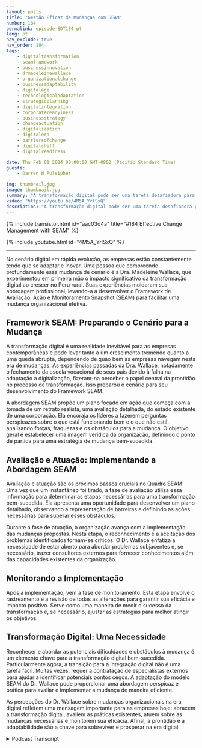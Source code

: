 ```yaml
---
layout: posts
title: "Gestão Eficaz de Mudanças com SEAM"
number: 184
permalink: episode-EDT184-pt
lang: pt
nav_exclude: true
nav_order: 184
tags:
    - digitaltransformation
    - seamframework
    - businessinnovation
    - drmadeleinewallace
    - organizationalchange
    - businessadaptability
    - digitalage
    - technologicaladaptation
    - strategicplanning
    - digitalintegration
    - corporatereadyiness
    - businessstrategy
    - changeactuation
    - digitalization
    - digitalera
    - barriersofchange
    - digitalshift
    - digitalreadiness

date: Thu Feb 01 2024 00:00:00 GMT-0800 (Pacific Standard Time)
guests:
    - Darren W Pulsipher

img: thumbnail.jpg
image: thumbnail.jpg
summary: "A transformação digital pode ser uma tarefa desafiadora para as organizações, e seu sucesso ou fracasso pode ter um impacto significativo no futuro de uma empresa, independentemente de seu tamanho. No episódio desta semana, a Dra. Madeleine Wallace compartilha suas percepções sobre o framework SEAM, uma abordagem sistemática para adotar a transformação digital."
video: "https://youtu.be/4M5A_YrlSxQ"
description: "A transformação digital pode ser uma tarefa desafiadora para as organizações, e seu sucesso ou fracasso pode ter um impacto significativo no futuro de uma empresa, independentemente de seu tamanho. No episódio desta semana, a Dra. Madeleine Wallace compartilha suas percepções sobre o framework SEAM, uma abordagem sistemática para adotar a transformação digital."
---
```


<div>
{% include transistor.html id="aac03d4a" title="#184 Effective Change Management with SEAM" %}

{% include youtube.html id="4M5A_YrlSxQ" %}
</div>

---

No cenário digital em rápida evolução, as empresas estão constantemente tendo que se adaptar e inovar. Uma pessoa que compreende profundamente essa mudança de cenário é a Dra. Madeleine Wallace, que experimentou em primeira mão o impacto significativo da transformação digital ao crescer no Peru rural. Suas experiências moldaram sua abordagem profissional, levando-a a desenvolver o Framework de Avaliação, Ação e Monitoramento Snapshot (SEAM) para facilitar uma mudança organizacional efetiva.

## Framework SEAM: Preparando o Cenário para a Mudança

A transformação digital é uma realidade inevitável para as empresas contemporâneas e pode levar tanto a um crescimento tremendo quanto a uma queda abrupta, dependendo de quão bem as empresas navegam nesta era de mudanças. As experiências passadas da Dra. Wallace, notadamente o fechamento da escola vocacional de seus pais devido à falha na adaptação à digitalização, fizeram-na perceber o papel central da prontidão no processo de transformação. Isso preparou o cenário para seu desenvolvimento do Framework SEAM.

A abordagem SEAM propõe um plano focado em ação que começa com a tomada de um retrato realista, uma avaliação detalhada, do estado existente de uma corporação. Ela encoraja os líderes a fazerem perguntas perspicazes sobre o que está funcionando bem e o que não está, analisando forças, fraquezas e os obstáculos para a mudança. O objetivo geral é estabelecer uma imagem verídica da organização, definindo o ponto de partida para uma estratégia de mudança bem-sucedida.

## Avaliação e Atuação: Implementando a Abordagem SEAM

Avaliação e atuação são os próximos passos cruciais no Quadro SEAM. Uma vez que um instantâneo foi tirado, a fase de avaliação utiliza essa informação para determinar as etapas necessárias para uma transformação bem-sucedida. Ela apresenta uma oportunidade para desenvolver um plano detalhado, observando a representação de barreiras e definindo as ações necessárias para superar esses obstáculos.

Durante a fase de atuação, a organização avança com a implementação das mudanças propostas. Nesta etapa, o reconhecimento e a aceitação dos problemas identificados tornam-se críticos. O Dr. Wallace enfatiza a necessidade de estar aberto para abordar problemas subjacentes e, se necessário, trazer consultores externos para fornecer conhecimentos além das capacidades existentes da organização.

## Monitorando a Implementação

Após a implementação, vem a fase de monitoramento. Esta etapa envolve o rastreamento e a revisão de todas as alterações para garantir sua eficácia e impacto positivo. Serve como uma maneira de medir o sucesso da transformação e, se necessário, ajustar as estratégias para melhor atingir os objetivos.

## Transformação Digital: Uma Necessidade

Reconhecer e abordar as potenciais dificuldades e obstáculos à mudança é um elemento chave para a transformação digital bem-sucedida. Particularmente agora, a transição para a integração digital não é uma tarefa fácil. Muitas vezes, requer a contratação de especialistas externos para ajudar a identificar potenciais pontos cegos. A adaptação do modelo SEAM do Dr. Wallace pode proporcionar uma abordagem perspicaz e prática para avaliar e implementar a mudança de maneira eficiente.

As percepções do Dr. Wallace sobre mudanças organizacionais na era digital refletem uma mensagem importante para as empresas hoje: abracem a transformação digital, avaliem as práticas existentes, atuem sobre as mudanças necessárias e monitorem sua eficácia. Afinal, a prontidão e a adaptabilidade são a chave para sobreviver e prosperar na era digital.



<details>
<summary> Podcast Transcript </summary>

<p></p>

</details>
